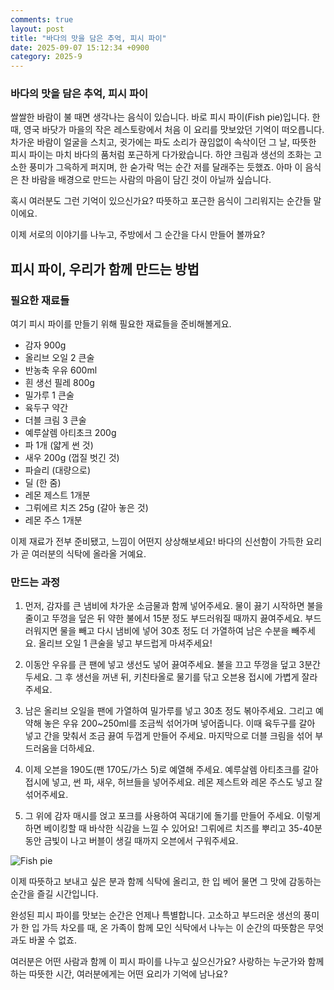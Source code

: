 ```yaml
---
comments: true
layout: post
title: "바다의 맛을 담은 추억, 피시 파이"
date: 2025-09-07 15:12:34 +0900
category: 2025-9
---
```


### 바다의 맛을 담은 추억, 피시 파이

쌀쌀한 바람이 불 때면 생각나는 음식이 있습니다. 바로 피시 파이(Fish pie)입니다. 한때, 영국 바닷가 마을의 작은 레스토랑에서 처음 이 요리를 맛보았던 기억이 떠오릅니다. 차가운 바람이 얼굴을 스치고, 귓가에는 파도 소리가 끊임없이 속삭이던 그 날, 따뜻한 피시 파이는 마치 바다의 품처럼 포근하게 다가왔습니다. 하얀 크림과 생선의 조화는 고소한 풍미가 그윽하게 퍼지며, 한 숟가락 먹는 순간 저를 달래주는 듯했죠. 아마 이 음식은 찬 바람을 배경으로 만드는 사람의 마음이 담긴 것이 아닐까 싶습니다. 

혹시 여러분도 그런 기억이 있으신가요? 따뜻하고 포근한 음식이 그리워지는 순간들 말이에요. 

이제 서로의 이야기를 나누고, 주방에서 그 순간을 다시 만들어 볼까요?

  

## 피시 파이, 우리가 함께 만드는 방법  

### 필요한 재료들 

여기 피시 파이를 만들기 위해 필요한 재료들을 준비해볼게요.  

- 감자 900g  
- 올리브 오일 2 큰술  
- 반농축 우유 600ml  
- 흰 생선 필레 800g  
- 밀가루 1 큰술  
- 육두구 약간  
- 더블 크림 3 큰술  
- 예루살렘 아티초크 200g  
- 파 1개 (얇게 썬 것)  
- 새우 200g (껍질 벗긴 것)  
- 파슬리 (대량으로)  
- 딜 (한 줌)  
- 레몬 제스트 1개분  
- 그뤼에르 치즈 25g (갈아 놓은 것)  
- 레몬 주스 1개분  

이제 재료가 전부 준비됐고, 느낌이 어떤지 상상해보세요! 바다의 신선함이 가득한 요리가 곧 여러분의 식탁에 올라올 거예요.  

  

### 만드는 과정  

1. 먼저, 감자를 큰 냄비에 차가운 소금물과 함께 넣어주세요. 물이 끓기 시작하면 불을 줄이고 뚜껑을 덮은 뒤 약한 불에서 15분 정도 부드러워질 때까지 끓여주세요. 부드러워지면 물을 빼고 다시 냄비에 넣어 30초 정도 더 가열하여 남은 수분을 빼주세요. 올리브 오일 1 큰술을 넣고 부드럽게 마셔주세요!  

2. 이동안 우유를 큰 팬에 넣고 생선도 넣어 끓여주세요. 불을 끄고 뚜껑을 덮고 3분간 두세요. 그 후 생선을 꺼낸 뒤, 키친타올로 물기를 닦고 오븐용 접시에 가볍게 잘라 주세요.  

3. 남은 올리브 오일을 팬에 가열하여 밀가루를 넣고 30초 정도 볶아주세요. 그리고 예약해 놓은 우유 200~250ml를 조금씩 섞어가며 넣어줍니다. 이때 육두구를 갈아 넣고 간을 맞춰서 조금 끓여 두껍게 만들어 주세요. 마지막으로 더블 크림을 섞어 부드러움을 더하세요.  

4. 이제 오븐을 190도(팬 170도/가스 5)로 예열해 주세요. 예루살렘 아티초크를 갈아 접시에 넣고, 썬 파, 새우, 허브들을 넣어주세요. 레몬 제스트와 레몬 주스도 넣고 잘 섞어주세요.  

5. 그 위에 감자 매시를 얹고 포크를 사용하여 꼭대기에 돌기를 만들어 주세요. 이렇게 하면 베이킹할 때 바삭한 식감을 느낄 수 있어요! 그뤼에르 치즈를 뿌리고 35-40분 동안 금빛이 나고 버블이 생길 때까지 오븐에서 구워주세요.  

![Fish pie](https://www.themealdb.com/images/media/meals/ysxwuq1487323065.jpg)  

이제 따뜻하고 보내고 싶은 분과 함께 식탁에 올리고, 한 입 베어 물면 그 맛에 감동하는 순간을 즐길 시간입니다.  

  

완성된 피시 파이를 맛보는 순간은 언제나 특별합니다. 고소하고 부드러운 생선의 풍미가 한 입 가득 차오를 때, 온 가족이 함께 모인 식탁에서 나누는 이 순간의 따뜻함은 무엇과도 바꿀 수 없죠.  

여러분은 어떤 사람과 함께 이 피시 파이를 나누고 싶으신가요? 사랑하는 누군가와 함께하는 따뜻한 시간, 여러분에게는 어떤 요리가 기억에 남나요?